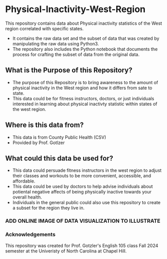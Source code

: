 # Physical-Inactivity-West-Region

This repository contains data about Physical inactivity statistics of the West region correlated with specific states. 

- It contains the raw data set and the subset of data that was created by manipulating the raw data using Python3.
- The repository also includes the Python notebook that documents the process for crafting the subset of data from the original data.

## What is the Purpose of this Repository?

- The purpose of this Repository is to bring awareness to the amount of physical inactivity in the West region and how it differs from sate to state.
- This data could be for fitness instructors, doctors, or just individuals interested in learning about physical inactivty statistic within states of the west region. 

## Where is this data from?

- This data is from County Public Health (CSV)
- Provided by Prof. Gotlzer

## What could this data be used for?

- This data could persuade fitness instructors in the west region to adjust their classes and workouts to be more convenient, accessible, and affordable.
- This data could be used by doctors to help advise individuals about potiental negative affects of being physically inactive towards your overall health.
- Individuals in the general public could also use this repository to create a subset for the region they live in.

### ADD ONLINE IMAGE OF DATA VISUALIZATION TO ILLUSTRATE

### Acknowledgements
This repository was created for Prof. Gotzler's English 105 class Fall 2024 semester at the Univeristy of North Carolina at Chapel Hill.
